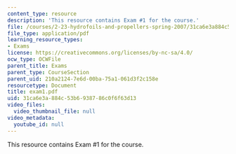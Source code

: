 ```yaml
---
content_type: resource
description: 'This resource contains Exam #1 for the course.'
file: /courses/2-23-hydrofoils-and-propellers-spring-2007/31ca6e3a884c53b6938786c0f6f63d13_exam1.pdf
file_type: application/pdf
learning_resource_types:
- Exams
license: https://creativecommons.org/licenses/by-nc-sa/4.0/
ocw_type: OCWFile
parent_title: Exams
parent_type: CourseSection
parent_uid: 210a2124-7e6d-00ba-75a1-061d3f2c158e
resourcetype: Document
title: exam1.pdf
uid: 31ca6e3a-884c-53b6-9387-86c0f6f63d13
video_files:
  video_thumbnail_file: null
video_metadata:
  youtube_id: null
---
```

This resource contains Exam #1 for the course.